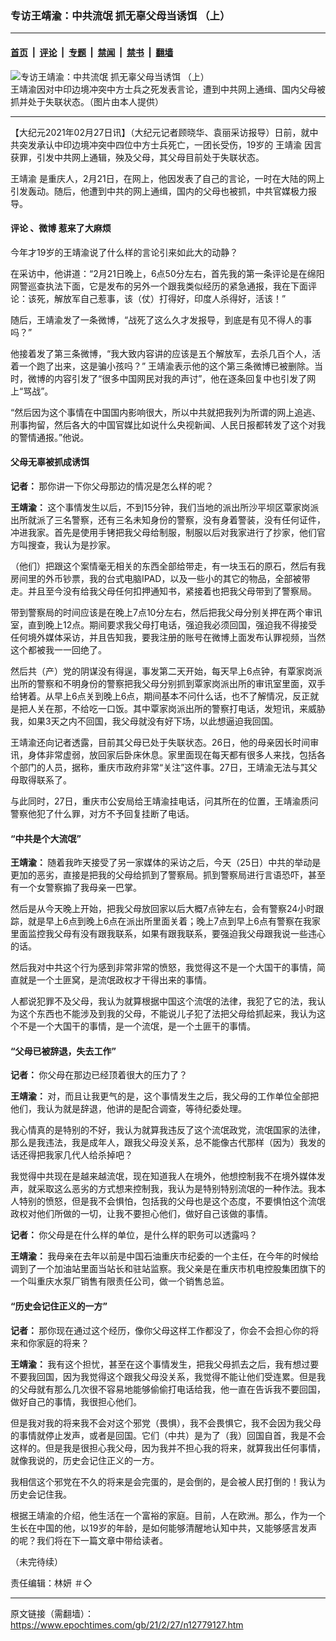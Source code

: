 ### 专访王靖渝：中共流氓 抓无辜父母当诱饵 （上）

---

#### [首页](../../../..?n12779127) &nbsp;|&nbsp; [评论](../../../../../epoch-comment?n12779127) &nbsp;|&nbsp; [专题](../../../../../epoch-special?n12779127) &nbsp;|&nbsp; [禁闻](../../../../../epoch-news?n12779127) &nbsp;|&nbsp; [禁书](../../../../../books?n12779127) &nbsp;|&nbsp; [翻墙](https://github.com/gfw-breaker/nogfw/blob/master/README.md?n12779127)


<div><img alt="专访王靖渝：中共流氓 抓无辜父母当诱饵 （上）" class="attachment-djy_600_400 size-djy_600_400 wp-post-image" src="https://i.epochtimes.com/assets/uploads/2021/02/IMG_5412.jpg"/>
<div class="caption">
 王靖渝因对中印边境冲突中方士兵之死发表言论，遭到中共网上通缉、国内父母被抓并处于失联状态。（图片由本人提供）
</div></div><hr/><div class="post_content" id="artbody" itemprop="articleBody">
 <!-- article content begin -->
 <p>
  【大纪元2021年02月27日讯】（大纪元记者顾晓华、袁丽采访报导）日前，就中共突发承认中印边境冲突中四位中方士兵死亡，一团长受伤，19岁的
  <ok href="https://www.epochtimes.com/gb/tag/%E7%8E%8B%E9%9D%96%E6%B8%9D.html">
   王靖渝
  </ok>
  因言获罪，引发中共网上通辑，殃及父母，其父母目前处于失联状态。
 </p>
 <p>
  <ok href="https://www.epochtimes.com/gb/tag/%E7%8E%8B%E9%9D%96%E6%B8%9D.html">
   王靖渝
  </ok>
  是重庆人，2月21日，在网上，他因发表了自己的言论，一时在大陆的网上引发轰动。随后，他遭到中共的网上通缉，国内的父母也被抓，中共官媒极力报导。
 </p>
 <h4>
  <strong>
   评论
  </strong>
  <strong>
   、微博
  </strong>
  <strong>
   惹来了大麻烦
  </strong>
 </h4>
 <p>
  今年才19岁的王靖渝说了什么样的言论引来如此大的动静？
 </p>
 <p>
  在采访中，他讲道：“2月21日晚上，6点50分左右，首先我的第一条评论是在绵阳网警巡查执法下面，它是发布的另外一个跟我类似经历的紧急通报，我在下面评论：该死，解放军自己惹事，该（仗）打得好，印度人杀得好，活该！”
 </p>
 <p>
  随后，王靖渝发了一条微博，“战死了这么久才发报导，到底是有见不得人的事吗？”
 </p>
 <p>
  他接着发了第三条微博，“我大致内容讲的应该是五个解放军，去杀几百个人，活着一个跑了出来，这是骗小孩吗？” 王靖渝表示他的这个第三条微博已被删除。当时，微博的内容引发了“很多中国网民对我的声讨”，他在逐条回复中也引发了网上“骂战”。
 </p>
 <p>
  “然后因为这个事情在中国国内影响很大，所以中共就把我列为所谓的网上追逃、刑事拘留，然后各大的中国官媒比如说什么央视新闻、人民日报都转发了这个对我的警情通报。”他说。
 </p>
 <h4>
  <strong>
   父母无辜被抓成诱饵
  </strong>
 </h4>
 <p>
  <strong>
   记者：
  </strong>
  那你讲一下你父母那边的情况是怎么样的呢？
 </p>
 <p>
  <strong>
   王靖渝：
  </strong>
  这个事情发生以后，不到15分钟，我们当地的派出所沙平坝区覃家岗派出所就派了三名警察，还有三名未知身份的警察，没有身着警装，没有任何证件，冲进我家。首先是使用手铐把我父母给制服，制服以后对我家进行了抄家，他们官方叫搜查，我认为是抄家。
 </p>
 <p>
  （他们）把跟这个案情毫无相关的东西全部给带走，有一块玉石的原石，然后有我房间里的外币钞票，我的台式电脑IPAD，以及一些小的其它的物品，全部被带走。并且至今没有给我父母任何扣押通知书，紧接着也把我父母带到了警察局。
 </p>
 <p>
  带到警察局的时间应该是在晚上7点10分左右，然后把我父母分别关押在两个审讯室，直到晚上12点。期间要求我父母打电话，强迫我必须回国，强迫我不得接受任何境外媒体采访，并且告知我，要我注册的账号在微博上面发布认罪视频，当然这个都被我一一回绝了。
 </p>
 <p>
  然后共（产）党的阴谋没有得逞，事发第二天开始，每天早上6点钟，有覃家岗派出所的警察和不明身份的警察把我父母分别抓到覃家岗派出所的审讯室里面，双手给铐着。从早上6点关到晚上6点，期间基本不问什么话，也不了解情况，反正就是把人关在那，不给吃一口饭。其中覃家岗派出所的警察打电话，发短讯，来威胁我，如果3天之内不回国，我父母就没有好下场，以此想逼迫我回国。
 </p>
 <p>
  王靖渝还向记者透露，目前其父母已处于失联状态。26日，他的母亲因长时间审讯，身体非常虚弱，放回家后卧床休息。家里面现在每天都有很多人来找，包括各个部门的人员，据称，重庆市政府非常“关注”这件事。27日，王靖渝无法与其父母取得联系了。
 </p>
 <p>
  与此同时，27日，重庆市公安局给王靖渝挂电话，问其所在的位置，王靖渝质问警察他犯了什么罪，对方不予回复挂断了电话。
 </p>
 <div class="video_fit_container">
 </div>
 <h4>
  <strong>
   “中共是个大流氓”
  </strong>
 </h4>
 <p>
  <strong>
   王靖渝：
  </strong>
  随着我昨天接受了另一家媒体的采访之后，今天（25日）中共的举动是更加的恶劣，直接是把我的父母给抓到了警察局。抓到警察局进行言语恐吓，甚至有一个女警察搧了我母亲一巴掌。
 </p>
 <p>
  然后是从今天晚上开始，把我父母放回家以后大概7点钟左右，会有警察24小时跟踪，就是早上6点到晚上6点在派出所里面关着；晚上7点到早上6点有警察在我家里面监控我父母有没有跟我联系，如果有跟我联系，要强迫我父母跟我说一些违心的话。
 </p>
 <p>
  然后我对中共这个行为感到非常非常的愤怒，我觉得这不是一个大国干的事情，简直就是一个土匪窝，是流氓政权才干得出来的事情。
 </p>
 <p>
  人都说犯罪不及父母，我认为就算根据中国这个流氓的法律，我犯了它的法，我认为这个东西也不能涉及到我的父母，不能说儿子犯了法把父母给抓起来，我认为这个不是一个大国干的事情，是一个流氓，是一个土匪干的事情。
 </p>
 <h4>
  <strong>
  </strong>
  <strong>
   “父母已被辞退，失去工作”
  </strong>
 </h4>
 <p>
  <strong>
   记者：
  </strong>
  你父母在那边已经顶着很大的压力了？
 </p>
 <p>
  <strong>
   王靖渝：
  </strong>
  对，而且让我更气的是，这个事情发生之后，我父母的工作单位全部把他们，我认为就是辞退，他讲的是配合调查，等待纪委处理。
 </p>
 <p>
  我心情真的是特别的不好，我认为就算我违反了这个流氓政党，流氓国家的法律，那么是我违法，我是成年人，跟我父母没关系，总不能像古代那样（因为）我发的话还得把我家几代人给杀掉吧？
 </p>
 <p>
  我觉得中共现在是越来越流氓，现在知道我人在境外，他想控制我不在境外媒体发声，就采取这么恶劣的方式想来控制我，我认为是特别特别流氓的一种作法。我本人特别的愤怒，但是我不会惧怕，包括我的父母也是这个态度，不要惧怕这个流氓政权对他们所做的一切，让我不要担心他们，做好自己该做的事情。
 </p>
 <p>
  <strong>
   记者：
  </strong>
  你父母是在什么样的单位，是什么样的职务可以透露吗？
 </p>
 <p>
  <strong>
   王靖渝：
  </strong>
  我母亲在去年以前是中国石油重庆市纪委的一个主任，在今年的时候给调到了一个加油站里面当站长和驻站监察。我父亲是在重庆市机电控股集团旗下的一个叫重庆水泵厂销售有限责任公司，做一个销售总监。
 </p>
 <h4>
  <strong>
   “历史会记住正义的一方”
  </strong>
 </h4>
 <p>
  <strong>
   记者：
  </strong>
  那你现在通过这个经历，像你父母这样工作都没了，你会不会担心你的将来和你家庭的将来？
 </p>
 <p>
  <strong>
   王靖渝：
  </strong>
  我有这个担忧，甚至在这个事情发生，把我父母抓去之后，我有想过要不要我回国，因为我觉得这个跟我父母没关系，我觉得不能让他们受连累。但是我的父母就有那么几次很不容易地能够偷偷打电话给我，他一直在告诉我不要回国，做好自己的事情，我很担心他们。
 </p>
 <p>
  但是我对我的将来我不会对这个邪党（畏惧），我不会畏惧它，我不会因为我父母的事情就停止发声，或者是回国。它们（中共）是为了（我）回国自首，我是不会这样的。但是我是很担心我父母，因为我并不担心我的将来，就算我出任何事情，就像我说的，历史会记住正义的一方。
 </p>
 <p>
  我相信这个邪党在不久的将来是会完蛋的，是会倒的，是会被人民打倒的！我认为历史会记住我。
 </p>
 <p>
  根据王靖渝的介绍，他生活在一个富裕的家庭。目前，人在欧洲。那么，作为一个生长在中国的他，以19岁的年龄，是如何能够清醒地认知中共，又能够感言发声的呢？我们将在下一篇文章中带给读者。
 </p>
 <p>
  （未完待续）
 </p>
 <p>
  责任编辑：林妍 ＃◇
 </p>
 <!-- article content end -->
 <div id="below_article_ad">
 </div>
</div>


---

原文链接（需翻墙）：https://www.epochtimes.com/gb/21/2/27/n12779127.htm